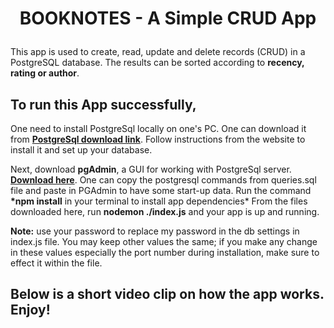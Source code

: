 # <p style="text-align: center;">BOOKNOTES - A Simple CRUD App </p>

This app is used to create, read, update and delete records (CRUD) in a PostgreSQL database. The results can be sorted according to __recency, rating or author__.

## To run this App successfully, 
One need to install PostgreSql locally on one's PC. One can download it from **[PostgreSql download link](https://www.postgresql.org/download/)**. 
Follow instructions from the website to install it and set up your database.

Next, download __pgAdmin__, a GUI for working with PostgreSql server. __[Download here](https://www.pgadmin.org/download/)__.
One can copy the postgresql commands from queries.sql file and paste in PGAdmin to have some start-up data.
Run the command __*npm install__ in your terminal to install app dependencies*
From the files downloaded here, run __nodemon ./index.js__ and your app is up and running.

__Note:__ use your password to replace my password in the db settings in index.js file. You may keep other values the same; if you make any change in these
values especially the port number during installation, make sure to effect it within the file.

## Below is a short video clip on how the app works. Enjoy!

